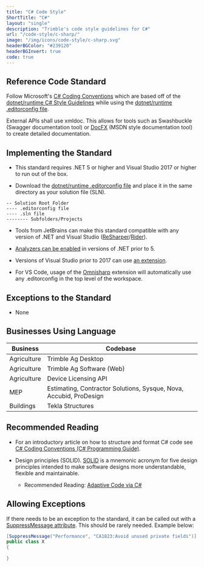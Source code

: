 ```yaml
---
title: "C# Code Style"
ShortTitle: "C#"
layout: "single"
description: "Trimble's code style guidelines for C#"
url: "/code-style/c-sharp/"
image: "/img/icons/code-style/c-sharp.svg"
headerBGColor: "#239120"
headerBGInvert: true
code: true
---
```


## Reference Code Standard

Follow Microsoft's [C# Coding Conventions](https://docs.microsoft.com/en-us/dotnet/csharp/fundamentals/coding-style/coding-conventions) which are based off of the [dotnet/runtime C# Style Guidelines](https://github.com/dotnet/runtime/blob/main/docs/coding-guidelines/coding-style.md#c-coding-style) while using the [dotnet/runtime .editorconfig file](https://github.com/dotnet/runtime/blob/main/.editorconfig).

External APIs shall use xmldoc. This allows for tools such as Swashbuckle (Swagger documentation tool) or [DocFX](https://dotnet.github.io/docfx/) (MSDN style documentation tool) to create detailed documentation.

## Implementing the Standard

- This standard requires .NET 5 or higher and Visual Studio 2017 or higher to run out of the box.

- Download the [dotnet/runtime .editorconfig file](https://github.com/dotnet/runtime/blob/main/.editorconfig) and place it in the same directory as your solution file (SLN).

```
-- Solution Root Folder
---- .editorconfig file
---- .sln file
-------- Subfolders/Projects
```

- Tools from JetBrains can make this standard compatible with any version of .NET and Visual Studio ([ReSharper](https://www.jetbrains.com/help/resharper/Using_EditorConfig.html)/[Rider](https://www.jetbrains.com/help/rider/Using_EditorConfig.html)).

- [Analyzers can be enabled](https://docs.microsoft.com/en-us/dotnet/core/project-sdk/msbuild-props#enablenetanalyzers) in versions of .NET prior to 5.

- Versions of Visual Studio prior to 2017 can use [an extension](https://marketplace.visualstudio.com/items?itemName=EditorConfigTeam.EditorConfig).

- For VS Code, usage of the [Omnisharp](https://www.strathweb.com/2020/02/hidden-features-of-omnisharp-and-c-extension-for-vs-code/#:~:text=Warm%20up%20%E2%80%93%20analyzers%20and%20.editorconfig) extension  will automatically use any .editorconfig in the top level of the workspace.

## Exceptions to the Standard

- None


## Businesses Using Language

| Business    | Codebase                                                           |
| ----------- | ------------------------------------------------------------------ |
| Agriculture | Trimble Ag Desktop                                                 |
| Agriculture | Trimble Ag Software (Web)                                          |
| Agriculture | Device Licensing API                                               |
| MEP         | Estimating, Contractor Solutions, Sysque, Nova, Accubid, ProDesign |
| Buildings   | Tekla Structures                                                   |

## Recommended Reading

- For an introductory article on how to structure and format C# code see [C# Coding Conventions (C# Programming Guide)](https://docs.microsoft.com/dotnet/csharp/programming-guide/inside-a-program/coding-conventions).

- Design principles (SOLID). [SOLID](https://en.wikipedia.org/wiki/SOLID) is a mnemonic acronym for five design principles intended to make software designs more understandable, flexible and maintainable.

    - Recommended Reading: [Adaptive Code via C#](https://www.amazon.com/Adaptive-Code-via-principles-Developer/dp/0735683204)

## Allowing Exceptions

If there needs to be an exception to the standard, it can be called out with a [SuppressMessage attribute](https://docs.microsoft.com/en-us/visualstudio/code-quality/in-source-suppression-overview?view=vs-2019#suppressmessage-attribute). This should be rarely needed. Example below:

```c#
[SuppressMessage("Performance", "CA1823:Avoid unused private fields")]
public class X
{

}
```

